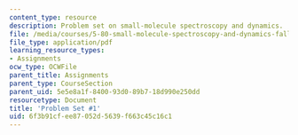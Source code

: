 ```yaml
---
content_type: resource
description: Problem set on small-molecule spectroscopy and dynamics.
file: /media/courses/5-80-small-molecule-spectroscopy-and-dynamics-fall-2008/6f3b91cfee87052d5639f663c45c16c1_ps1_1994.pdf
file_type: application/pdf
learning_resource_types:
- Assignments
ocw_type: OCWFile
parent_title: Assignments
parent_type: CourseSection
parent_uid: 5e5e8a1f-8400-93d0-89b7-18d990e250dd
resourcetype: Document
title: 'Problem Set #1'
uid: 6f3b91cf-ee87-052d-5639-f663c45c16c1
---
```

